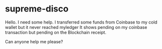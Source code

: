 # supreme-disco

Hello.
I need some help. I transferred some funds from Coinbase to my cold wallet but it never reached myledger
It shows pending on my coinbase transaction but pending on the Blockchain receipt.


Can anyone help me please?
